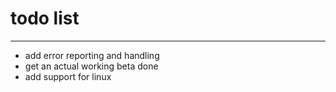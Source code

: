 # todo list
____________
- add error reporting and handling
- get an actual working beta done
- add support for linux
